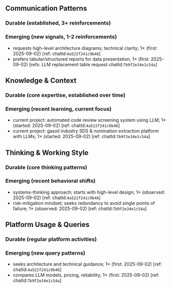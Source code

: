 ## Communication Patterns
### Durable (established, 3+ reinforcements)

### Emerging (new signals, 1-2 reinforcements)
- requests high-level architecture diagrams; technical clarity; 1× (first: 2025-09-02) [ref: chatId:`4a522f241c9b46`]
- prefers tabular/structured reports for data presentation; 1× (first: 2025-09-02) [refs: LLM replacement table request chatId:`7b9f2e34e1c54a`]

## Knowledge & Context
### Durable (core expertise, established over time)

### Emerging (recent learning, current focus)
- current project: automated code review screening system using LLM; 1× (started: 2025-09-02) [ref: chatId:`4a522f241c9b46`]
- current project: gasoil industry SDS & nomination extraction platform with LLMs; 1× (started: 2025-09-02) [ref: chatId:`7b9f2e34e1c54a`]

## Thinking & Working Style
### Durable (core thinking patterns)

### Emerging (recent behavioral shifts)
- systems-thinking approach; starts with high-level design; 1× (observed: 2025-09-02) [ref: chatId:`4a522f241c9b46`]
- risk-mitigation mindset; seeks redundancy to avoid single points of failure; 1× (observed: 2025-09-02) [ref: chatId:`7b9f2e34e1c54a`]

## Platform Usage & Queries
### Durable (regular platform activities)

### Emerging (new query patterns)
- seeks architecture and technical guidance; 1× (first: 2025-09-02) [ref: chatId:`4a522f241c9b46`]
- compares LLM models, pricing, reliability; 1× (first: 2025-09-02) [ref: chatId:`7b9f2e34e1c54a`]